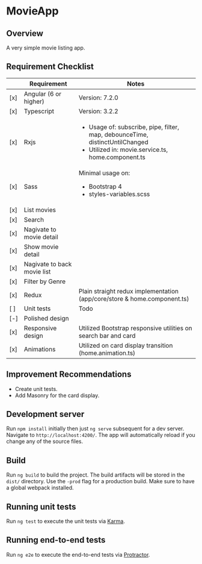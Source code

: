# MovieApp

## Overview

A very simple movie listing app. 

## Requirement Checklist

| |Requirement | Notes |
|--|--|--|
| [x] | Angular (6 or higher) | Version: 7.2.0 | 
| [x] | Typescript | Version: 3.2.2  |
| [x] | Rxjs |<ul><li>  Usage of: subscribe, pipe, filter, map, debounceTime, distinctUntilChanged</li><li>Utilized in: movie.service.ts, home.component.ts</li> |
| [x] | Sass | Minimal usage on: <ul><li>Bootstrap 4</li><li>styles-variables.scss</li>  | 
| [x] | List movies |  |
| [x] | Search |  |
| [x] | Nagivate to movie detail |  |
| [x] | Show movie detail |  |
| [x] | Nagivate to back movie list |  |
| [x] | Filter by Genre |  |
| [x] | Redux  | Plain straight redux implementation (app/core/store & home.component.ts) | 
| [ ] | Unit tests  | Todo | 
| [-] | Polished design  |  | 
| [x] | Responsive design  | Utilized Bootstrap responsive utilities on search bar and card |
| [x] | Animations | Utilized on card display transition (home.animation.ts) | 

## Improvement Recommendations

- Create unit tests.
- Add Masonry for the card display.


## Development server

Run `npm install` initially then just `ng serve` subsequent for a dev server. Navigate to `http://localhost:4200/`. The app will automatically reload if you change any of the source files.

## Build

Run `ng build` to build the project. The build artifacts will be stored in the `dist/` directory. Use the `-prod` flag for a production build.
Make sure to have a global webpack installed.

## Running unit tests

Run `ng test` to execute the unit tests via [Karma](https://karma-runner.github.io).

## Running end-to-end tests

Run `ng e2e` to execute the end-to-end tests via [Protractor](http://www.protractortest.org/).
